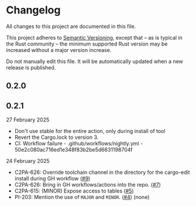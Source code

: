 # Changelog

All changes to this project are documented in this file.

This project adheres to [Semantic Versioning](https://semver.org), except that – as is typical in the Rust community – the minimum supported Rust version may be increased without a major version increase.

Do not manually edit this file. It will be automatically updated when a new release is published.
## 0.2.0
## 0.2.1

27 February 2025

* Don't use stable for the entire action, only during install of tool
* Revert the Cargo.lock to version 3.
* CI: Workflow failure - .github/workflows/nightly.yml - 50e2c080ac716ed1e348f83b2be5d6631198704f


24 February 2025

* C2PA-626: Override toolchain channel in the directory for the cargo-edit install during GH workflow ([#9](https://github.com/Monotype/c2pa-font-handler/pull/9))
* C2PA-626: Bring in GH workflows/actions into the repo. ([#7](https://github.com/Monotype/c2pa-font-handler/pull/7))
* C2PA-615: (MINOR) Expose access to tables ([#5](https://github.com/Monotype/c2pa-font-handler/pull/5))
* PI-203: Mention the use of `MAJOR` and `MINOR`. ([#4](https://github.com/Monotype/c2pa-font-handler/pull/4)) (none)

